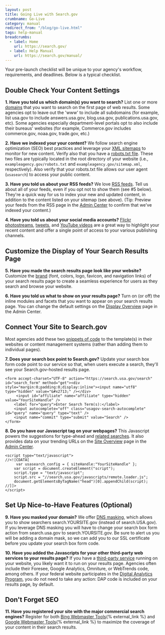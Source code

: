 ```yaml
---
layout: post
title: Going Live with Search.gov
crumbname: Go-Live
category: manual
redirect_from: "/blog/go-live.html"
tags: help-manual
breadcrumbs:
  - label: Home
    url: https://search.gov/
  - label: Help Manual
    url: https://search.gov/manual/
---
```

Your pre-launch checklist will be unique to your agency's workflow, requirements, and deadlines. Below is a typical checklist.

## Double Check Your Content Settings

<i class="icon-check"></i> **1. Have you told us which domain(s) you want to search?** List one or more [domains](https://search.gov/manual/domains.html) that you want to search on the first page of web results. Some agencies opt to leave out the 'www' to include all subdomains (for example, list usa.gov to include answers.usa.gov, blog.usa.gov, publications.usa.gov, etc). Some agencies especially department-level portals opt to also include their bureaus' websites (for example, Commerce.gov includes commerce.gov, noaa.gov, trade.gov, etc.)

<i class="icon-check"></i> **2. Have we indexed your your content?** We follow search engine optimization (SEO) best practices and leverage your [XML sitemaps](https://search.gov/blog/sitemaps.html) to monitor for new content. Verify also that you have a [robots.txt file](https://search.gov/blog/robotstxt.html). These two files are typically located in the root directory of your website (i.e., `exampleagency.gov/robots.txt` and `exampleagency.gov/sitemap.xml`, respectively). Also verify that your robots.txt file allows our user agent (`usasearch`) to access your public content.

<i class="icon-check"></i> **3. Have you told us about your RSS feeds?** We love [RSS feeds](https://search.gov/manual/rss.html). Tell us about all of your feeds, even if you opt not to show them (see #5 below). They're a quick way for us to index your new and updated content, in addition to the content listed on your sitemap (see above). (Tip: Preview your feeds from the RSS page in the [Admin Center](https://search.usa.gov/sites/) to confirm that we've indexed your content.)

<i class="icon-check"></i> **4. Have you told us about your social media accounts?** [Flickr photostreams](https://search.gov/manual/flickr.html), [tweets](https://search.gov/manual/twitter.html), and [YouTube videos](https://search.gov/manual/youtube.html) are a great way to highlight your recent content and offer a single point of access to your various publishing channels. 

## Customize the Display of Your Search Results Page

<i class="icon-check"></i> **5. Have you made the search results page look like your website?** Customize the [brand](https://search.gov/manual/brand.html) (font, colors, logo, favicon, and navigation links) of your search results page to create a seamless experience for users as they search and browse your website.

<i class="icon-check"></i> **6. Have you told us what to show on your results page?** Turn on (or off) the inline modules and facets that you want to appear on your search results page. You can change the default settings on the [Display Overview](https://search.gov/manual/display-overview.html) page in the Admin Center.

## Connect Your Site to Search.gov

Most agencies add these two [snippets of code](https://search.gov/manual/code.html) to the template(s) in their websites or content management systems (rather than adding them to individual pages).

<i class="icon-check"></i> **7. Does your search box point to Search.gov?** Update your search box form code point to our service so that, when users execute a search, they'll see your Search.gov-hosted results page.

	<form accept-charset="UTF-8" action="https://search.usa.gov/search" id="search_form" method="get"><div style="margin:0;padding:0;display:inline"><input name="utf8" type="hidden" value="&#x2713;" /></div>
		 <input id="affiliate" name="affiliate" type="hidden" value="YourSiteHandle" />
	 	<label for="query">Enter Search Term(s):</label>
	 	<input autocomplete="off" class="usagov-search-autocomplete" id="query" name="query" type="text" />
	 	<input name="commit" type="submit" value="Search" />
	</form>

<i class="icon-check"></i> **8. Do you have our Javascript tag on your webpages?** This Javascript powers the suggestions for type-ahead and [related searches](https://search.gov/manual/display-overview.html). It also provides data on your trending URLs on the [Site Overview](https://search.gov/manual/site-overview.html) page in the [Admin Center](https://search.usa.gov/sites/).

	<script type="text/javascript">
	//<![CDATA[
		 var usasearch_config = { siteHandle:"YourSiteHandle" };
	 	var script = document.createElement("script");
	 	script.type = "text/javascript";
	 	script.src = "//search.usa.gov/javascripts/remote.loader.js";
	 	document.getElementsByTagName("head")[0].appendChild(script);
	//]]>
	</script>

## Set Up Nice-to-Have Features (Optional)

<i class="icon-check"></i> **9. Have you masked your domain?** We offer [DNS masking](https://search.gov/manual/cname.html), which allows you to show searchers search.YOURSITE.gov (instead of search.USA.gov). If you leverage DNS masking you will have to change your search box form action from search.usa.gov to search.YOURSITE.gov. Be sure to alert us you will be adding a domain mask, so we can add you to our SSL certificate before you update your search box form code.

<i class="icon-check"></i> **10. Have you added the Javascripts for your other third-party web services to your results page?** If you have a [third-party service](https://search.gov/manual/third-party.html) running on your website, you likely want it to run on your results page. Agencies often include their Foresee, Google Analytics, Omniture, or WebTrends code, among others. If your federal website participates in the [Digital Analytics Program](https://www.digitalgov.gov/services/dap/), you do not need to take any action: DAP code is included on your results page, by default.

## Don't Forget SEO

<i class="icon-check"></i> **11. Have you registered your site with the major commercial search engines?** Register for both [Bing Webmaster Tools](http://www.bing.com/toolbox/webmaster){% external_link %} and [Google Webmaster Tools](https://www.google.com/webmasters/tools/home?hl=en){% external_link %} to maximize the coverage of your content in their search results.
